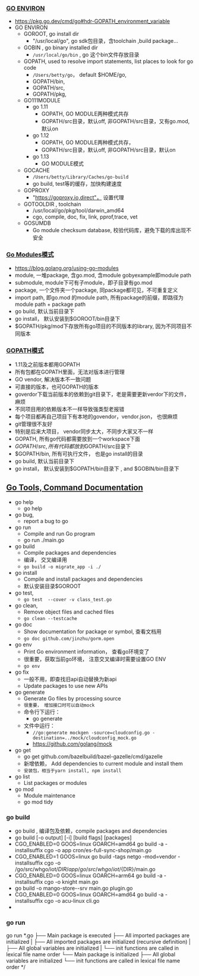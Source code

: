 ### [GO ENVIRON](https://pkg.go.dev/cmd/go#hdr-GOPATH_environment_variable) 
* https://pkg.go.dev/cmd/go#hdr-GOPATH_environment_variable
* GO ENVIRON
    * GOROOT, go install dir
        * "/usr/local/go", go sdk包目录，含toolchain ,build package...
    * GOBIN , go binary installed dir
        * `/usr/local/go/bin` , go 这个bin文件存放目录
    * GOPATH, used to resolve import statements, list places to look for go code
        * `/Users/betty/go`， default $HOME/go, 
        * GOPATH/bin,
        * GOPATH/src,
        * GOPATH/pkg, 
    * GO111MODULE
        * go 1.11
            * GOPATH, GO MODULE两种模式共存
            * GOPATH/src目录，默认off, 非GOPATH/src目录，又有go.mod,默认on
        * go 1.12
            * GOPATH, GO MODULE两种模式共存，
            * GOPATH/src目录，默认off, 非GOPATH/src目录，默认on
        * go 1.13
            * GO MODULE模式
    * GOCACHE
        * `/Users/betty/Library/Caches/go-build`
        * go build, test等的缓存，加快构建速度
    * GOPROXY
        * "https://goproxy.io,direct"， 设置代理
    * GOTOOLDIR , toolchain
        * /usr/local/go/pkg/tool/darwin_amd64
        * cgo, compile, doc, fix, link, pprof,trace, vet
    * GOSUMDB
        *  Go module checksum database, 校验代码库，避免下载的库出现不安全
### [Go Modules模式](https://golang.org/doc/code.html)
* https://blog.golang.org/using-go-modules
* module, 一堆package, 含go.mod, 含module gobyexample即module path
* submodule, module下可有子module，即子目录有go.mod
* package, 一个文件夹一个package, 同package都可见，不可重复定义
* import path, 即go.mod 的module path, 所有package的前缀，即路径为module path + package path
* go build, 默认当前目录下
* go install， 默认安装到$GOROOT/bin目录下
* $GOPATH/pkg/mod下存放所有go项目的不同版本的library, 因为不同项目不同版本
 
### [GOPATH模式](https://golang.org/doc/gopath_code.html) 
* 1.11及之前版本都用GOPATH
* 所有包都在GOPATH里面，无法对版本进行管理
* GO vendor, 解决版本不一致问题
* 可直接的版本，也可GOPATH的版本
* goverdor下载当前版本的依赖到git目录下，老是需要更新verdor下的文件，麻烦
* 不同项目用的依赖版本不一样导致强类型老报错
* 每个项目都再自己项目下有本地的govendor，vendor.json， 也很麻烦 
* git管理很不友好
* 特别是后来大项目， vendor同步太大，不同步大家又不一样
* GOPATH, 所有go代码都需要放到一个workspace下面
* $GOPATH/src, 所有代码都放到$GOPATH/src目录下
* $GOPATH/bin, 所有可执行文件， 也是go install的目录
* go build, 默认当前目录下
* go install， 默认安装到$GOPATH/bin目录下 , and $GOBIN/bin目录下

##  [Go Tools, Command Documentation](https://golang.org/cmd/go/)
* go help
    * go help 
* go bug, 
    * report a bug to go 
* go run 
    * Compile and run Go program
    * go run ./main.go
* go build
    * Compile packages and dependencies
    * 编译， 交叉编译用
    * `go build -o migrate_app -i ./ `
* go install
    * Compile and install packages and dependencies
    * 默认安装目录$GOROOT
* go test, 
    * `go test  --cover -v class_test.go`
* go clean, 
    * Remove object files and cached files
    * `go clean --testcache`
* go doc
    * Show documentation for package or symbol, 查看文档用
    * `go doc github.com/jinzhu/gorm.open`
* go env
    * Print Go environment information， 查看go环境变了
    * 很重要，获取当前go环境， 注意交叉编译时需要设置GO ENV
    * `go env`
* go fix
    * 一般不用，即查找旧api自动替换为新api
    * Update packages to use new APIs
* go generate
    * Generate Go files by processing source
    * `很重要， 增加接口时可以自动mock`
    * 命令行下运行： 
        * go generate
    * 文件中运行： 
        * `//go:generate mockgen -source=cloudconfig.go -destination=../mock/cloudconfig_mock.go`
        * https://github.com/golang/mock
* go get 
    * go get github.com/bazelbuild/bazel-gazelle/cmd/gazelle
    * 新增依赖， Add dependencies to current module and install them
    * `安装包，相当于yarn install, npm install`
* go list
    * List packages or modules
* go mod
    * Module maintenance
    * go mod tidy

### go build
* go build , 编译包及依赖，compile packages and dependencies
* go build [-o output] [-i] [build flags] [packages]
* CGO_ENABLED=0 GOOS=linux GOARCH=amd64 go build -a -installsuffix cgo -o app cron/es-full-sync-shop/main.go
* CGO_ENABLED=1 GOOS=linux go build -tags netgo -mod=vendor -installsuffix cgo -o /go/src/whgo/iot/${DIR}/app /go/src/whgo/iot/${DIR}/main.go
* CGO_ENABLED=0 GOOS=linux GOARCH=arm64 go build -a -installsuffix cgo -o knight main.go
* go build -o mango-store--srv main.go plugin.go
* CGO_ENABLED=0 GOOS=linux GOARCH=amd64 go build -a -installsuffix cgo -o acu-linux cli.go
* 

### go run 
go run *.go
├── Main package is executed
├── All imported packages are initialized
|  ├── All imported packages are initialized (recursive definition)
|  ├── All global variables are initialized
|  └── init functions are called in lexical file name order
└── Main package is initialized
   ├── All global variables are initialized
   └── init functions are called in lexical file name order
*/


